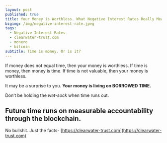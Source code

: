 ```yaml
---
layout: post
published: true
title: Your Money is Worthless. What Negative Interest Rates Really Mean.
bigimg: /img/negative-interest-rate.jpeg
tags:
  - Negative Interest Rates
  - clearwater-trust.com
  - monero
  - bitcoin
subtitle: Time is money. Or is it?
---
```

If money does not equal time, then your money is worthless.
If time is money, then money is time.
If time is not valuable, then your money is worthless.

It may be a surprise to you. **Your money is living on BORROWED TIME.**

Don’t be holding the _wet-sock_ when time runs out.

## Future time runs on measurable accountability through the blockchain.

No bullshit. Just the facts- [https://clearwater-trust.com](https://clearwater-trust.com)


